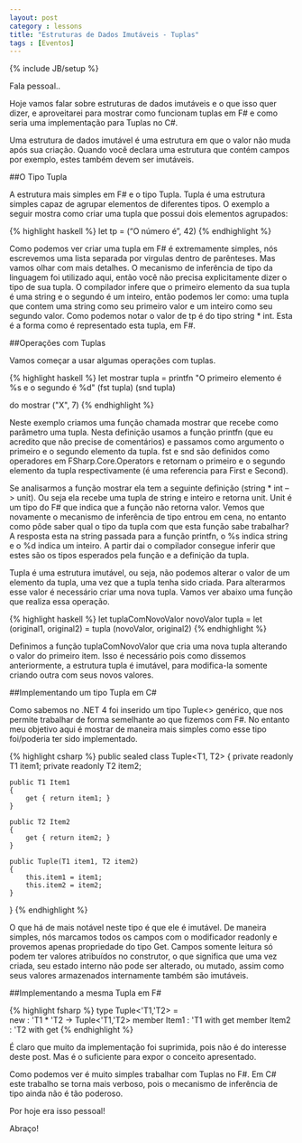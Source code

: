 ```yaml
---
layout: post
category : lessons
title: "Estruturas de Dados Imutáveis - Tuplas"
tags : [Eventos]
---
```

{% include JB/setup %}

Fala pessoal..

Hoje vamos falar sobre estruturas de dados imutáveis e o que isso quer dizer, e aproveitarei para mostrar como funcionam tuplas em F# e como seria uma implementação para Tuplas no C#.

Uma estrutura de dados imutável é uma estrutura em que o valor não muda após sua criação. Quando você declara uma estrutura que contém campos por exemplo, estes também devem ser imutáveis.

##O Tipo Tupla

A estrutura mais simples em F# e o tipo Tupla. Tupla é uma estrutura simples capaz de agrupar elementos de diferentes tipos. O exemplo a seguir mostra como criar uma tupla que possui dois elementos agrupados:

{% highlight haskell %}
let tp = (“O número é”, 42)
{% endhighlight %}

Como podemos ver criar uma tupla em F# é extremamente simples, nós escrevemos uma lista separada por virgulas dentro de parênteses. Mas vamos olhar com mais detalhes. O mecanismo de inferência de tipo da linguagem foi utilizado aqui, então você não precisa explicitamente dizer o tipo de sua tupla. O compilador infere que o primeiro elemento da sua tupla é uma string e o segundo é um inteiro, então podemos ler como: uma tupla que contem uma string como seu primeiro valor e um inteiro como seu segundo valor. Como podemos notar o valor de tp é do tipo string * int. Esta é a forma como é representado esta tupla, em F#.

##Operações com Tuplas

Vamos começar a usar algumas operações com tuplas.

{% highlight haskell %}
let mostrar tupla = 
	printfn "O primeiro elemento é %s e o segundo é %d" (fst tupla) (snd tupla)
 
do mostrar ("X", 7)
{% endhighlight %}

Neste exemplo criamos uma função chamada mostrar que recebe como parâmetro uma tupla. Nesta definição usamos a função printfn (que eu acredito que não precise de comentários) e passamos como argumento o primeiro e o segundo elemento da tupla. fst e snd são definidos como operadores em FSharp.Core.Operators e retornam o primeiro e o segundo elemento da tupla respectivamente (é uma referencia para First e Second).

Se analisarmos a função mostrar ela tem a seguinte definição (string * int –> unit). Ou seja ela recebe uma tupla de string e inteiro e retorna unit. Unit é um tipo do F# que indica que a função não retorna valor. Vemos que novamente o mecanismo de inferência de tipo entrou em cena, no entanto como pôde saber qual o tipo da tupla com que esta função sabe trabalhar? A resposta esta na string passada para a função printfn, o %s indica string e o %d indica um inteiro. A partir dai o compilador consegue inferir que estes são os tipos esperados pela função e a definição da tupla.

Tupla é uma estrutura imutável, ou seja, não podemos alterar o valor de um elemento da tupla, uma vez que a tupla tenha sido criada. Para alterarmos esse valor é necessário criar uma nova tupla. Vamos ver abaixo uma função que realiza essa operação.

{% highlight haskell %}
let tuplaComNovoValor novoValor tupla = 
	let (original1, original2) = tupla 
	(novoValor, original2)
{% endhighlight %}

Definimos a função tuplaComNovoValor que cria uma nova tupla alterando o valor do primeiro item. Isso é necessário pois como dissemos anteriormente, a estrutura tupla é imutável, para modifica-la somente criando outra com seus novos valores.

##Implementando um tipo Tupla em C#

Como sabemos no .NET 4 foi inserido um tipo Tuple<> genérico, que nos permite trabalhar de forma semelhante ao que fizemos com F#. No entanto meu objetivo aqui é mostrar de maneira mais simples como esse tipo foi/poderia ter sido implementado.

{% highlight csharp %}
public sealed class Tuple<T1, T2>
{
	private readonly T1 item1;
	private readonly T2 item2;
 
	public T1 Item1
	{
		get { return item1; }
	}
 
	public T2 Item2
	{
		get { return item2; }
	}
 
	public Tuple(T1 item1, T2 item2)
	{
		this.item1 = item1;
		this.item2 = item2;
	}
 
}
{% endhighlight %}

O que há de mais notável neste tipo é que ele é imutável. De maneira simples, nós marcamos todos os campos com o modificador readonly e provemos apenas propriedade do tipo Get. Campos somente leitura só podem ter valores atribuídos no construtor, o que significa que uma vez criada, seu estado interno não pode ser alterado, ou mutado, assim como seus valores armazenados internamente também são imutáveis.

##Implementando a mesma Tupla em F#

{% highlight fsharp %}
    type Tuple<'T1,'T2> =  
        new : 'T1 * 'T2 -> Tuple<'T1,'T2>
        member Item1 : 'T1 with get
        member Item2 : 'T2 with get
{% endhighlight %}

É claro que muito da implementação foi suprimida, pois não é do interesse deste post. Mas é o suficiente para expor o conceito apresentado.

Como podemos ver é muito simples trabalhar com Tuplas no F#. Em C# este trabalho se torna mais verboso, pois o mecanismo de inferência de tipo ainda não é tão poderoso.

Por hoje era isso pessoal!

Abraço!
